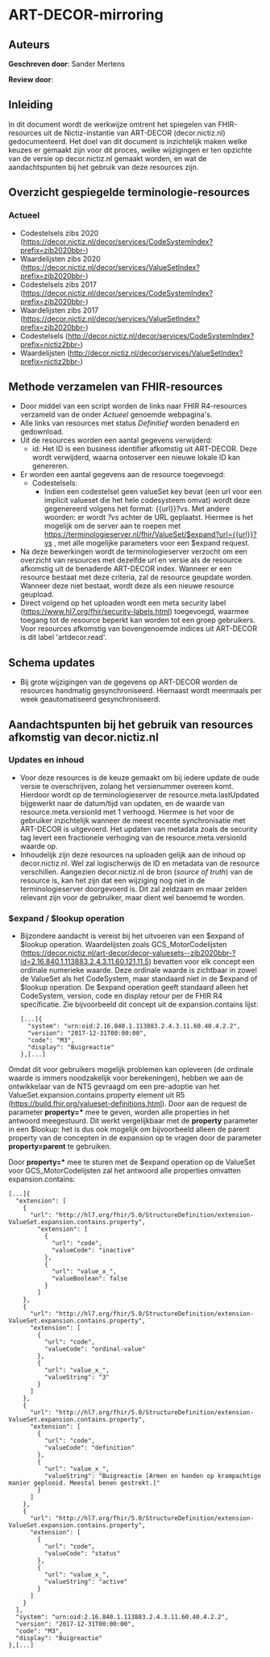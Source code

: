 # ART-DECOR-mirroring
## Auteurs
__Geschreven door__: Sander Mertens

__Review door__: 

## Inleiding
In dit document wordt de werkwijze omtrent het spiegelen van FHIR-resources uit de Nictiz-instantie van ART-DECOR (decor.nictiz.nl) gedocumenteerd. Het doel van dit document is inzichtelijk maken welke keuzes er gemaakt zijn voor dit proces, welke wijzigingen er ten opzichte van de versie op decor.nictiz.nl gemaakt worden, en wat de aandachtspunten bij het gebruik van deze resources zijn.

## Overzicht gespiegelde terminologie-resources
### Actueel
- Codestelsels zibs 2020 (https://decor.nictiz.nl/decor/services/CodeSystemIndex?prefix=zib2020bbr-)
- Waardelijsten zibs 2020 (https://decor.nictiz.nl/decor/services/ValueSetIndex?prefix=zib2020bbr-)
- Codestelsels zibs 2017 (https://decor.nictiz.nl/decor/services/CodeSystemIndex?prefix=zib2020bbr-)
- Waardelijsten zibs 2017 (https://decor.nictiz.nl/decor/services/ValueSetIndex?prefix=zib2020bbr-)
- Codestelsels (http://decor.nictiz.nl/decor/services/CodeSystemIndex?prefix=nictiz2bbr-)
- Waardelijsten (http://decor.nictiz.nl/decor/services/ValueSetIndex?prefix=nictiz2bbr-)

## Methode verzamelen van FHIR-resources
- Door middel van een script worden de links naar FHIR R4-resources verzameld van de onder _Actueel_ genoemde webpagina's.
- Alle links van resources met status _Definitief_ worden benaderd en gedownload.
- Uit de resources worden een aantal gegevens verwijderd:
  - id: Het ID is een business identifier afkomstig uit ART-DECOR. Deze wordt verwijderd, waarna ontoserver een nieuwe lokale ID kan genereren.
- Er worden een aantal gegevens aan de resource toegevoegd:
  - Codestelsels:
    - Indien een codestelsel geen valueSet key bevat (een url voor een implicit valueset die het hele codesysteem omvat) wordt deze gegenereerd volgens het format: {{url}}?vs. Met andere woorden: er wordt *?vs* achter de URL geplaatst. Hiermee is het mogelijk om de server aan te roepen met https://terminologieserver.nl/fhir/ValueSet/$expand?url={{url}}?vs , met alle mogelijke parameters voor een $expand request.
- Na deze bewerkingen wordt de terminologieserver verzocht om een overzicht van resources met dezelfde url en versie als de resource afkomstig uit de benaderde ART-DECOR index. Wanneer er een resource bestaat met deze criteria, zal de resource geupdate worden. Wanneer deze niet bestaat, wordt deze als een nieuwe resource geupload.
- Direct volgend op het uploaden wordt een meta security label (https://www.hl7.org/fhir/security-labels.html) toegevoegd, waarmee toegang tot de resource beperkt kan worden tot een groep gebruikers. Voor resources afkomstig van bovengenoemde indices uit ART-DECOR is dit label 'artdecor.read'.

## Schema updates
- Bij grote wijzigingen van de gegevens op ART-DECOR worden de resources handmatig gesynchroniseerd. Hiernaast wordt meermaals per week geautomatiseerd gesynchroniseerd.

## Aandachtspunten bij het gebruik van resources afkomstig van decor.nictiz.nl
### Updates en inhoud
- Voor deze resources is de keuze gemaakt om bij iedere update de oude versie te overschrijven, zolang het versienummer overeen komt. Hierdoor wordt op de terminologieserver de resource.meta.lastUpdated bijgewerkt naar de datum/tijd van updaten, en de waarde van resource.meta.versionId met 1 verhoogd. Hiermee is het voor de gebruiker inzichtelijk wanneer de meest recente synchronisatie met ART-DECOR is uitgevoerd. Het updaten van metadata zoals de security tag levert een fractionele verhoging van de resource.meta.versionId waarde op.
- Inhoudelijk zijn deze resources na uploaden gelijk aan de inhoud op decor.nictiz.nl. Wel zal logischerwijs de ID en metadata van de resource verschillen. Aangezien decor.nictiz.nl de bron (_source of truth_) van de resource is, kan het zijn dat een wijziging nog niet in de terminologieserver doorgevoerd is. Dit zal zeldzaam en maar zelden relevant zijn voor de gebruiker, maar dient wel benoemd te worden.
### $expand / $lookup operation
- Bijzondere aandacht is vereist bij het uitvoeren van een $expand of $lookup operation. Waardelijsten zoals GCS_MotorCodelijsten (https://decor.nictiz.nl/art-decor/decor-valuesets--zib2020bbr-?id=2.16.840.1.113883.2.4.3.11.60.121.11.5) bevatten voor elk concept een ordinale numerieke waarde. Deze ordinale waarde is zichtbaar in zowel de ValueSet als het CodeSystem, maar standaard niet in de $expand of $lookup operation. De $expand operation geeft standaard alleen het CodeSystem, version, code en display retour per de FHIR R4 specificatie. Zie bijvoorbeeld dit concept uit de expansion.contains lijst:

      [...]{
        "system": "urn:oid:2.16.840.1.113883.2.4.3.11.60.40.4.2.2",
        "version": "2017-12-31T00:00:00",
        "code": "M3",
        "display": "Buigreactie"
      },[...]

Omdat dit voor gebruikers mogelijk problemen kan opleveren (de ordinale waarde is immers noodzakelijk voor berekeningen), hebben we aan de ontwikkelaar van de NTS gevraagd om een pre-adoptie van het ValueSet.expansion.contains.property element uit R5 (https://build.fhir.org/valueset-definitions.html). Door aan de request de parameter __property=*__ mee te geven, worden alle properties in het antwoord meegestuurd. Dit werkt vergelijkbaar met de __property__ parameter in een $lookup: het is dus ook mogelijk om bijvoorbeeld alleen de parent property van de concepten in de expansion op te vragen door de parameter __property=parent__ te gebruiken.

Door __property=*__ mee te sturen met de $expand operation op de ValueSet voor GCS_MotorCodelijsten zal het antwoord alle properties omvatten expansion.contains:

    [...]{
      "extension": [
        {
          "url": "http://hl7.org/fhir/5.0/StructureDefinition/extension-ValueSet.expansion.contains.property",
            "extension": [
              {
                "url": "code",
                "valueCode": "inactive"
              },
              {
                "url": "value_x_",
                "valueBoolean": false
              }
            ]
        },
        {
          "url": "http://hl7.org/fhir/5.0/StructureDefinition/extension-ValueSet.expansion.contains.property",
          "extension": [
            {
              "url": "code",
              "valueCode": "ordinal-value"
            },
            {
              "url": "value_x_",
              "valueString": "3"
            }
          ]
        },
        {
          "url": "http://hl7.org/fhir/5.0/StructureDefinition/extension-ValueSet.expansion.contains.property",
          "extension": [
            {
              "url": "code",
              "valueCode": "definition"
            },
            {
              "url": "value_x_",
              "valueString": "Buigreactie [Armen en handen op krampachtige manier geplooid. Meestal benen gestrekt.]"
            }
          ]
        },
        {
          "url": "http://hl7.org/fhir/5.0/StructureDefinition/extension-ValueSet.expansion.contains.property",
          "extension": [
            {
              "url": "code",
              "valueCode": "status"
            },
            {
              "url": "value_x_",
              "valueString": "active"
            }
          ]
        }
      ],
      "system": "urn:oid:2.16.840.1.113883.2.4.3.11.60.40.4.2.2",
      "version": "2017-12-31T00:00:00",
      "code": "M3",
      "display": "Buigreactie"
    },[...]